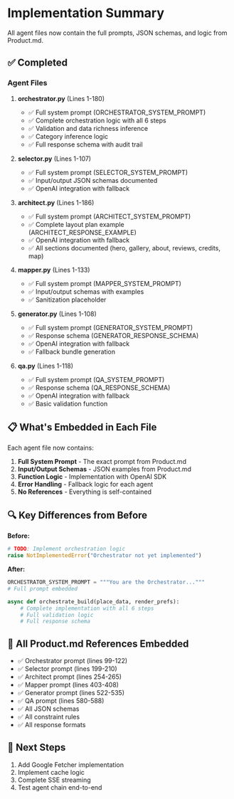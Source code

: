 # Implementation Summary

All agent files now contain the full prompts, JSON schemas, and logic from Product.md.

## ✅ Completed

### Agent Files

1. **orchestrator.py** (Lines 1-180)

   - ✅ Full system prompt (ORCHESTRATOR_SYSTEM_PROMPT)
   - ✅ Complete orchestration logic with all 6 steps
   - ✅ Validation and data richness inference
   - ✅ Category inference logic
   - ✅ Full response schema with audit trail

2. **selector.py** (Lines 1-107)

   - ✅ Full system prompt (SELECTOR_SYSTEM_PROMPT)
   - ✅ Input/output JSON schemas documented
   - ✅ OpenAI integration with fallback

3. **architect.py** (Lines 1-186)

   - ✅ Full system prompt (ARCHITECT_SYSTEM_PROMPT)
   - ✅ Complete layout plan example (ARCHITECT_RESPONSE_EXAMPLE)
   - ✅ OpenAI integration with fallback
   - ✅ All sections documented (hero, gallery, about, reviews, credits, map)

4. **mapper.py** (Lines 1-133)

   - ✅ Full system prompt (MAPPER_SYSTEM_PROMPT)
   - ✅ Input/output schemas with examples
   - ✅ Sanitization placeholder

5. **generator.py** (Lines 1-108)

   - ✅ Full system prompt (GENERATOR_SYSTEM_PROMPT)
   - ✅ Response schema (GENERATOR_RESPONSE_SCHEMA)
   - ✅ OpenAI integration with fallback
   - ✅ Fallback bundle generation

6. **qa.py** (Lines 1-118)
   - ✅ Full system prompt (QA_SYSTEM_PROMPT)
   - ✅ Response schema (QA_RESPONSE_SCHEMA)
   - ✅ OpenAI integration with fallback
   - ✅ Basic validation function

## 📋 What's Embedded in Each File

Each agent file now contains:

1. **Full System Prompt** - The exact prompt from Product.md
2. **Input/Output Schemas** - JSON examples from Product.md
3. **Function Logic** - Implementation with OpenAI SDK
4. **Error Handling** - Fallback logic for each agent
5. **No References** - Everything is self-contained

## 🔍 Key Differences from Before

**Before:**

```python
# TODO: Implement orchestration logic
raise NotImplementedError("Orchestrator not yet implemented")
```

**After:**

```python
ORCHESTRATOR_SYSTEM_PROMPT = """You are the Orchestrator..."""
# Full prompt embedded

async def orchestrate_build(place_data, render_prefs):
    # Complete implementation with all 6 steps
    # Full validation logic
    # Full response schema
```

## 🎯 All Product.md References Embedded

- ✅ Orchestrator prompt (lines 99-122)
- ✅ Selector prompt (lines 199-210)
- ✅ Architect prompt (lines 254-265)
- ✅ Mapper prompt (lines 403-408)
- ✅ Generator prompt (lines 522-535)
- ✅ QA prompt (lines 580-588)
- ✅ All JSON schemas
- ✅ All constraint rules
- ✅ All response formats

## 🚀 Next Steps

1. Add Google Fetcher implementation
2. Implement cache logic
3. Complete SSE streaming
4. Test agent chain end-to-end

